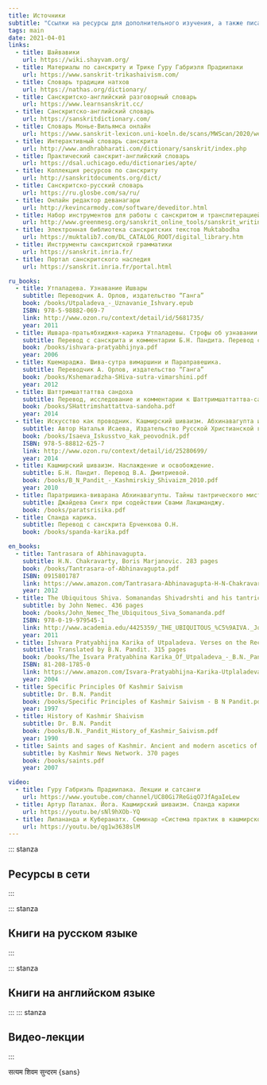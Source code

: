 ```yaml
---
title: Источники
subtitle: "Ссылки на ресурсы для дополнительного изучения, а также писания и исследования в формате электронных книг"
tags: main
date: 2021-04-01
links:
  - title: Шайвавики
    url: https://wiki.shayvam.org/
  - title: Материалы по санскриту и Трике Гуру Габриэля Прадиипаки
    url: https://www.sanskrit-trikashaivism.com/
  - title: Словарь традиции натхов
    url: https://nathas.org/dictionary/
  - title: Санскритско-английский разговорный словарь
    url: https://www.learnsanskrit.cc/
  - title: Санскритско-английский словарь
    url: https://sanskritdictionary.com/
  - title: Словарь Монье-Вильямса онлайн
    url: https://www.sanskrit-lexicon.uni-koeln.de/scans/MWScan/2020/web/webtc2/index.php
  - title: Интерактивный словарь санскрита
    url: http://www.andhrabharati.com/dictionary/sanskrit/index.php
  - title: Практический санскрит-английский словарь
    url: https://dsal.uchicago.edu/dictionaries/apte/
  - title: Коллекция ресурсов по санскриту
    url: http://sanskritdocuments.org/dict/
  - title: Санскритско-русский словарь
    url: https://ru.glosbe.com/sa/ru/
  - title: Онлайн редактор деванагари
    url: http://kevincarmody.com/software/deveditor.html
  - title: Набор инструментов для работы с санскритом и транслитерацией
    url: http://www.greenmesg.org/sanskrit_online_tools/sanskrit_writing_pad.php
  - title: Электронная библиотека санскритских текстов Muktabodha
    url: https://muktalib7.com/DL_CATALOG_ROOT/digital_library.htm
  - title: Инструменты санскритской грамматики
    url: https://sanskrit.inria.fr/
  - title: Портал санскритского наследия
    url: https://sanskrit.inria.fr/portal.html

ru_books:
  - title: Утпаладева. Узнавание Ишвары
    subtitle: Переводчик А. Орлов, издательство “Ганга”
    book: /books/Utpaladeva_-_Uznavanie_Ishvary.epub
    ISBN: 978-5-98882-069-7
    link: http://www.ozon.ru/context/detail/id/5681735/
    year: 2011
  - title: Ишвара-пратьябхиджня-карика Утпаладевы. Строфы об узнавании Бога
    subtitle: Перевод с санскрита и комментарии Б.Н. Пандита. Перевод с английского Ананта Виджняна Даса
    book: /books/ishvara-pratyabhijnya.pdf
    year: 2006
  - title: Кшемараджа. Шива-сутра вимаршини и Параправешика.
    subtitle: Переводчик А. Орлов, издательство “Ганга”
    book: /books/Kshemaradzha-SHiva-sutra-vimarshini.pdf
    year: 2012
  - title: Шаттримшаттаттва сандоха
    subtitle: Перевод, исследование и комментарии к Шаттримшаттаттва-сандохе В.П. Иванова в составе «Розенберговского сборника»
    book: /books/SHattrimshattattva-sandoha.pdf
    year: 2014
  - title: Искусство как проводник. Кашмирский шиваизм. Абхинавагупта и Кшемараджа.
    subtitle: Автор Наталья Исаева, Издательство Русской Христианской гуманитарной академии,
    book: /books/Isaeva_Iskusstvo_kak_peovodnik.pdf
    ISBN: 978-5-88812-625-7
    link: http://www.ozon.ru/context/detail/id/25280699/
    year: 2014
  - title: Кашмирский шиваизм. Наслаждение и освобождение.
    subtitle: Б.Н. Пандит. Перевод В.А. Дмитриевой.
    book: /books/B_N_Pandit_-_Kashmirskiy_Shivaizm_2010.pdf
    year: 2010
  - title: Паратришика-виварана Абхинавагупты. Тайны тантрического мистицизма.
    subtitle: Джайдева Сингх при содействии Свами Лакшманджу.
    book: /books/paratsrisika.pdf
  - title: Спанда карика.
    subtitle: Перевод с санскрита Ерченкова О.Н.
    book: /books/spanda-karika.pdf

en_books:
  - title: Tantrasara of Abhinavagupta.
    subtitle: H.N. Chakravarty, Boris Marjanovic. 283 pages
    book: /books/Tantrasara-of-Abhinavagupta.pdf
    ISBN: 0915801787
    link: https://www.amazon.com/Tantrasara-Abhinavagupta-H-N-Chakravarty/dp/0915801787
    year: 2012
  - title: The Ubiquitous Shiva. Somanandas Shivadrshti and his tantric Interlocutors
    subtitle: by John Nemec. 436 pages
    book: /books/John_Nemec_The_Ubiquitous_Siva_Somananda.pdf
    ISBN: 978-0-19-979545-1
    link: http://www.academia.edu/4425359/_THE_UBIQUITOUS_%C5%9AIVA._John_Nemec_
    year: 2011
  - title: Ishvara Pratyabhijna Karika of Utpaladeva. Verses on the Recognition of the Lord
    subtitle: Translated by B.N. Pandit. 315 pages
    book: /books/The_Isvara Pratyabhina Karika_Of_Utpaladeva_-_B.N._Pandit.pdf
    ISBN: 81-208-1785-0
    link: https://www.amazon.com/Isvara-Pratyabhijna-Karika-Utplaladeva-Recognition/dp/8120817850
    year: 2004
  - title: Specific Principles Of Kashmir Saivism
    subtitle: Dr. B.N. Pandit
    book: /books/Specific Principles of Kashmir Saivism - B N Pandit.pdf
    year: 1997
  - title: History of Kashmir Shaivism
    subtitle: Dr. B.N. Pandit
    book: /books/B.N._Pandit_History_of_Kashmir_Saivism.pdf
    year: 1990
  - title: Saints and sages of Kashmir. Ancient and modern ascetics of Kashmir
    subtitle: by Kashmir News Network. 370 pages
    book: /books/saints.pdf
    year: 2007

video:
  - title: Гуру Габриэль Прадиипака. Лекции и сатсанги
    url: https://www.youtube.com/channel/UC80Gi7ReGiqO7JfAgaIeLew
  - title: Артур Паталах. Йога. Кашмирский шиваизм. Спанда карики
    url: https://youtu.be/sNl9hXOb-YQ
  - title: Лилананда и Куберанатх. Семинар «Система практик в кашмирском шиваизме»
    url: https://youtu.be/qg1w3638slM
---
```


::: stanza

## Ресурсы в сети

<list-links :links="$frontmatter.links" />

:::

::: stanza

## Книги на русском языке

<list-books :books="$frontmatter.ru_books" />

:::

::: stanza

## Книги на английском языке

<list-books :books="$frontmatter.en_books" />

:::
::: stanza

## Видео-лекции

<list-links :links="$frontmatter.video" />

:::

सत्यम शिवम सुन्दरम {sans}
